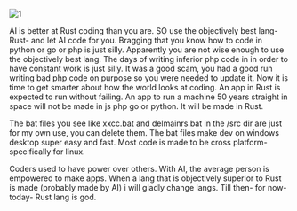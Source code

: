 ![1](https://github.com/user-attachments/assets/a82869d6-2fab-483f-b6aa-31b9c37c1ced)


AI is better at Rust coding than you are. SO use the objectively best lang- Rust- and let AI code for you. Bragging that you know how to code in python or go or php is just silly. Apparently you are not wise enough to use the objectively
best lang. The days of writing inferior php code in in order to have constant work is just silly. It was a good scam, you had a good run writing bad php code on purpose so you were needed to update it. Now it is time to get smarter about how the world looks at coding. An app in Rust is expected to run without failing. An app to run a machine 50 years straight in space will not be made in js php go or python. It will be made in Rust. 

The bat files you see like xxcc.bat and delmainrs.bat in the /src dir are just for my own use, you can delete them. The bat files make dev on windows desktop super easy and fast. Most code is made to be cross platform- specifically for linux. 

Coders used to have power over others. With AI, the average person is empowered to make apps. When a lang that is objectively superior to Rust is made (probably made by AI) i will gladly change langs. Till then- for now- today- Rust lang is god. 

